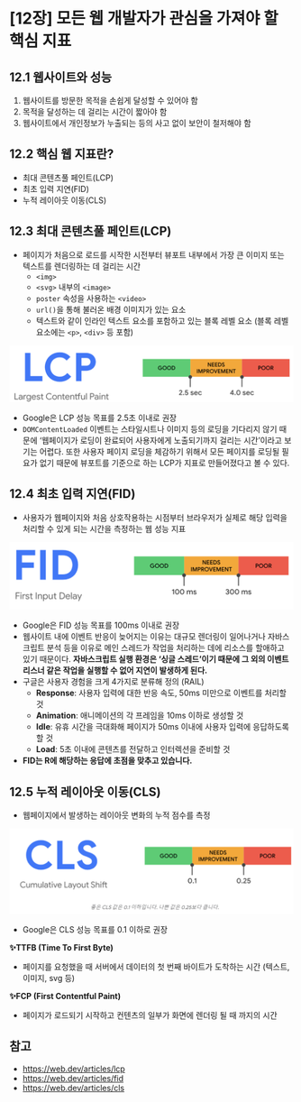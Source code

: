 # [12장] 모든 웹 개발자가 관심을 가져야 할 핵심 지표

## 12.1 웹사이트와 성능

1. 웹사이트를 방문한 목적을 손쉽게 달성할 수 있어야 함
2. 목적을 달성하는 데 걸리는 시간이 짧아야 함
3. 웹사이트에서 개인정보가 누출되는 등의 사고 없이 보안이 철저해야 함

## 12.2 핵심 웹 지표란?

- 최대 콘텐츠풀 페인트(LCP)
- 최초 입력 지연(FID)
- 누적 레이아웃 이동(CLS)

## 12.3 최대 콘텐츠풀 페인트(LCP)

- 페이지가 처음으로 로드를 시작한 시전부터 뷰포트 내부에서 가장 큰 이미지 또는 텍스트를 렌더링하는 데 걸리는 시간
  - `<img>`
  - `<svg>` 내부의 `<image>`
  - `poster` 속성을 사용하는 `<video>`
  - `url()`을 통해 불러온 배경 이미지가 있는 요소
  - 텍스트와 같이 인라인 텍스트 요소를 포함하고 있는 블록 레벨 요소 (블록 레벨 요소에는 `<p>`, `<div>` 등 포함)

![alt text](image.png)

- Google은 LCP 성능 목표를 2.5초 이내로 권장
- `DOMContentLoaded` 이벤트는 스타일시트나 이미지 등의 로딩을 기다리지 않기 때문에 ‘웹페이지가 로딩이 완료되어 사용자에게 노출되기까지 걸리는 시간’이라고 보기는 어렵다. 또한 사용자 페이지 로딩을 체감하기 위해서 모든 페이지를 로딩될 필요가 없기 때문에 뷰포트를 기준으로 하는 LCP가 지표로 만들어졌다고 볼 수 있다.

## 12.4 최초 입력 지연(FID)

- 사용자가 웹페이지와 처음 상호작용하는 시점부터 브라우저가 실제로 해당 입력을 처리할 수 있게 되는 시간을 측정하는 웹 성능 지표

![alt text](image-1.png)

- Google은 FID 성능 목표를 100ms 이내로 권장
- 웹사이트 내에 이벤트 반응이 늦어지는 이유는 대규모 렌더링이 일어나거나 자바스크립트 분석 등을 이유로 메인 스레드가 작업을 처리하는 데에 리소스를 할애하고 있기 때문이다. **자바스크립트 실행 환경은 ‘싱글 스레드’이기 때문에 그 외의 이벤트 리스너 같은 작업을 실행할 수 없어 지연이 발생하게 된다.**
- 구글은 사용자 경험을 크게 4가지로 분류해 정의 (RAIL)
  - **Response**: 사용자 입력에 대한 반응 속도, 50ms 미만으로 이벤트를 처리할 것
  - **Animation**: 애니메이션의 각 프레임을 10ms 이하로 생성할 것
  - **Idle**: 유휴 시간을 극대화해 페이지가 50ms 이내에 사용자 입력에 응답하도록 할 것
  - **Load**: 5초 이내에 콘텐츠를 전달하고 인터렉션을 준비할 것
- **FID는 R에 해당하는 응답에 초점을 맞추고 있습니다.**

## 12.5 누적 레이아웃 이동(CLS)

- 웹페이지에서 발생하는 레이아웃 변화의 누적 점수를 측정

![alt text](image-2.png)

- Google은 CLS 성능 목표를 0.1 이하로 권장

**✨TTFB (Time To First Byte)**

- 페이지를 요청했을 때 서버에서 데이터의 첫 번째 바이트가 도착하는 시간 (텍스트, 이미지, svg 등)

**✨FCP (First Contentful Paint)**

- 페이지가 로드되기 시작하고 컨텐츠의 일부가 화면에 렌더링 될 때 까지의 시간

## 참고

- https://web.dev/articles/lcp
- https://web.dev/articles/fid
- https://web.dev/articles/cls

